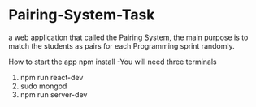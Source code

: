 # Pairing-System-Task
a web application that called the Pairing System, the main purpose is to match the students as pairs for each Programming sprint randomly.


How to start the app
npm install
-You will need three terminals
1. npm run react-dev
2. sudo mongod
3. npm run server-dev
